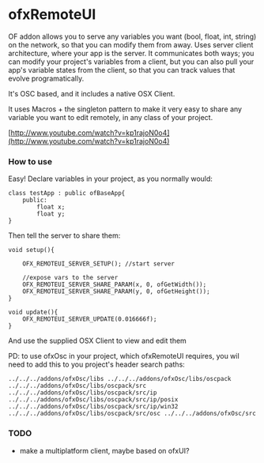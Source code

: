 # ofxRemoteUI


OF addon allows you to serve any variables you want (bool, float, int, string) on the network, so that you can modify them from away. Uses server client architecture, where your app is the server. It communicates both ways; you can modify your project's variables from a client, but you can also pull your app's variable states from the client, so that you can track values that evolve programatically.

It's OSC based, and it includes a native OSX Client. 

It uses Macros + the singleton pattern to make it very easy to share any variable you want to edit remotely, in any class of your project. 

[http://www.youtube.com/watch?v=kp1rajoN0o4](http://www.youtube.com/watch?v=kp1rajoN0o4)  


### How to use

Easy! Declare variables in your project, as you normally would:

	class testApp : public ofBaseApp{
		public:
			float x;
			float y;
	}

Then tell the server to share them:

	void setup(){
	
		OFX_REMOTEUI_SERVER_SETUP(); //start server

		//expose vars to the server
		OFX_REMOTEUI_SERVER_SHARE_PARAM(x, 0, ofGetWidth());
		OFX_REMOTEUI_SERVER_SHARE_PARAM(y, 0, ofGetHeight());
	}
	
	void update(){
		OFX_REMOTEUI_SERVER_UPDATE(0.016666f);
	}
	

And use the supplied OSX Client to view and edit them

PD: to use ofxOsc in your project, which ofxRemoteUI requires, you wil need to add this to you project's header search paths:

    ../../../addons/ofxOsc/libs ../../../addons/ofxOsc/libs/oscpack ../../../addons/ofxOsc/libs/oscpack/src ../../../addons/ofxOsc/libs/oscpack/src/ip ../../../addons/ofxOsc/libs/oscpack/src/ip/posix ../../../addons/ofxOsc/libs/oscpack/src/ip/win32 ../../../addons/ofxOsc/libs/oscpack/src/osc ../../../addons/ofxOsc/src

### TODO

- make a multiplatform client, maybe based on ofxUI?
